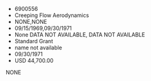* 6900556
* Creeping Flow Aerodynamics
* NONE,NONE
* 09/15/1969,09/30/1971
* None DATA NOT AVAILABLE, DATA NOT AVAILABLE
* Standard Grant
* name not available
* 09/30/1971
* USD 44,700.00

NONE